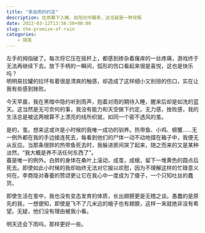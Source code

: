 ```yaml
---
title: "来自雨的约定"
description: 在雨幕下入睡、自阳光中醒来，这无疑是一种背叛
date: 2022-03-12T13:56:50+08:00
slug: the-promise-of-rain
categories:
    - 随笔
---
```


左手的拇指破了。每次将它压在摇杆上，都感到掺杂着瘙痒的一丝疼痛，游戏终于无法再继续下去。放下手柄的一瞬间，弧形的伤口看起来很是喜悦，这也是快乐吗？  
明明易拉罐的拉环有着很是清爽的触感，却造成了这样细小又别扭的伤口，实在让我有些感到挫败。

今天早晨，我在黑暗中隐约听到雨声，抱着对雨的期待入睡，醒来后却是如洗的蓝天。这当然是无可奈何的事，我没有能力和天空做下约定。无力感，挫败感，我的生活总是被这两根算不上漂亮的线所织就，如同一个密不透风的茧。

是的，茧。想来这或许是小时候的我唯一成功的驯养。热带鱼、小鸡、螃蟹……无一例外都在我的手边接连死去，每看到他们的尸体一动不动地摆在箱子中，我便无从反应。当那条很胖的热带鱼死去时，我躲进房间哭了起来，随之而来的又是某种淡然，“我大概是养不活任何东西了”。  
蚕是唯一的例外。白胖的身体在桑叶上滚动，成茧，成蛾，留下一堆黄色的圆点后死去。即使如此小时候的我却始终无法对它报以欢慰，因为不理解这样的忙碌意义何在。李商隐对春蚕的赞颂更让它在我心中一度成为了傻子，一个只知吐丝的蠢货。

即使生活在茧中，我也没有变态发育的体质，长出翅膀更是无稽之谈。愚蠢的是原先的我，一想便知，即使是飞不了几米远的蛾子也有翅膀，这样一来就绝非没有希望。无疑，他们没有理由被我小看。

明天还会下雨吗，那样更好一些。
